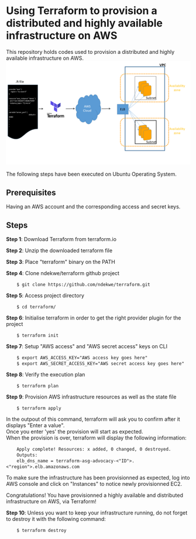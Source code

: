 # Using Terraform to provision a distributed and highly available infrastructure on AWS
This repository holds codes used to provision a distributed and highly available infrastructure on AWS.
![alt text](images/image1.png) 


The following steps have been executed on Ubuntu Operating System. 

## Prerequisites
Having an AWS account and the corresponding access and secret keys.

## Steps
**Step 1**: Download Terraform from terraform.io

**Step 2**: Unzip the downloaded terraform file

**Step 3**: Place "terraform" binary on the PATH

**Step 4**: Clone ndekwe/terraform github project

        $ git clone https://github.com/ndekwe/terraform.git
                
**Step 5**: Access project directory

        $ cd terraform/
        
**Step 6**: Initialise terraform in order to get the right provider plugin for the project

        $ terraform init 
        
**Step 7**: Setup "AWS access" and "AWS secret access" keys on CLI

        $ export AWS_ACCESS_KEY="AWS access key goes here"
        $ export AWS_SECRET_ACCESS_KEY="AWS secret access key goes here"
        
**Step 8**: Verify the execution plan

        $ terraform plan
        
**Step 9**: Provision AWS infrastructure resources as well as the state file 

        $ terraform apply
        
In the outpout of this command, terraform will ask you to confirm after it displays "Enter a value".  \
Once you enter 'yes' the provision will start as expected. \
When the provision is over, terraform will display the following information: 

        Apply complete! Resources: x added, 0 changed, 0 destroyed. 
        Outputs:
        elb_dns_name = terraform-asg-advocacy-<"ID">.<"region">.elb.amazonaws.com
   
To make sure the infrastructure has been provisionned as expected, log into AWS console and click on "Instances" to notice newly provisionned EC2. 

Congratulations! You have provisionned a highly available and distributed infrastructure on AWS, via Terraform!

**Step 10**: Unless you want to keep your infrastructure running, do not forget to destroy it with the following command:
        
        $ terraform destroy
